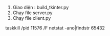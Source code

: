 1.  Giao diện : build_tkinter.py
2.  Chạy file server.py
3.  Chạy file client.py

taskkill /pid 11576 /F
netstat -ano|findstr 65432